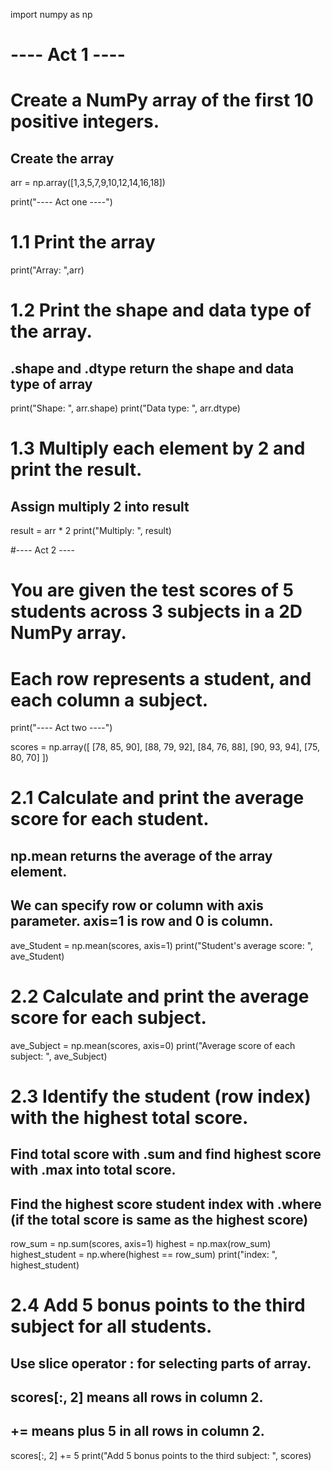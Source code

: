 import numpy as np

# ---- Act 1 ----
# Create a NumPy array of the first 10 positive integers.
## Create the array
arr = np.array([1,3,5,7,9,10,12,14,16,18])


print("---- Act one ----")
# 1.1 Print the array
print("Array: ",arr)

# 1.2 Print the shape and data type of the array.
## .shape and .dtype return the shape and data type of array 
print("Shape: ", arr.shape)
print("Data type: ", arr.dtype)

# 1.3 Multiply each element by 2 and print the result.
## Assign multiply 2 into result
result = arr * 2
print("Multiply: ", result)


#---- Act 2 ----
# You are given the test scores of 5 students across 3 subjects in a 2D NumPy array.
# Each row represents a student, and each column a subject.

print("---- Act two ----")

scores = np.array([
    [78, 85, 90],
    [88, 79, 92],
    [84, 76, 88],
    [90, 93, 94],
    [75, 80, 70]
])

# 2.1 Calculate and print the average score for each student.
## np.mean returns the average of the array element.
## We can specify row or column with axis parameter. axis=1 is row and 0 is column.
ave_Student = np.mean(scores, axis=1)
print("Student's average score: ", ave_Student)

# 2.2 Calculate and print the average score for each subject.
ave_Subject = np.mean(scores, axis=0)
print("Average score of each subject: ", ave_Subject)

# 2.3 Identify the student (row index) with the highest total score.
## Find total score with .sum and find highest score with .max into total score.
## Find the highest score student index with .where (if the total score is same as the highest score)  
row_sum = np.sum(scores, axis=1)
highest = np.max(row_sum)
highest_student = np.where(highest == row_sum)
print("index: ", highest_student)

# 2.4 Add 5 bonus points to the third subject for all students.
## Use slice operator : for selecting parts of array.
## scores[:, 2] means all rows in column 2.
## += means plus 5 in all rows in column 2.
scores[:, 2] += 5
print("Add 5 bonus points to the third subject:  ", scores)
